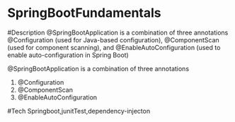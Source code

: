 # SpringBootFundamentals

#Description
@SpringBootApplication is a combination of three annotations @Configuration (used for Java-based configuration), @ComponentScan (used for component scanning), and @EnableAutoConfiguration (used to enable auto-configuration in Spring Boot)

@SpringBootApplication is a combination of three annotations
1) @Configuration
2) @ComponentScan
3) @EnableAutoConfiguration


#Tech
Springboot,junitTest,dependency-injecton

